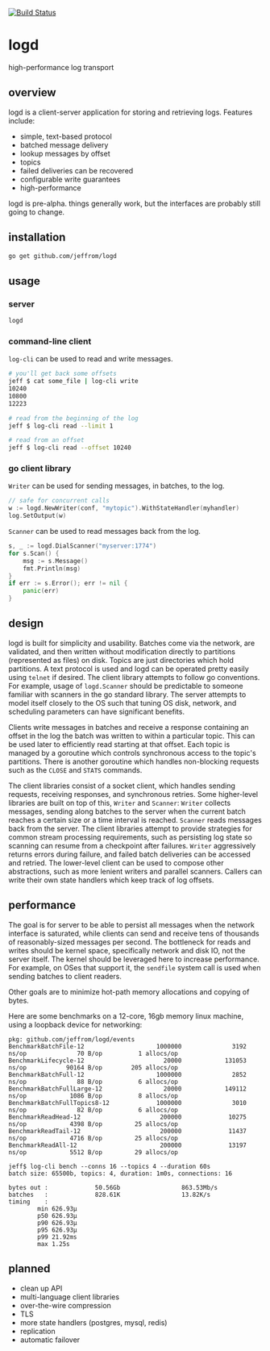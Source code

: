 [![Build Status](https://travis-ci.org/jeffrom/logd.svg?branch=master)](https://travis-ci.org/jeffrom/logd)

# logd

high-performance log transport

## overview

logd is a client-server application for storing and retrieving logs. Features
include:

- simple, text-based protocol
- batched message delivery
- lookup messages by offset
- topics
- failed deliveries can be recovered
- configurable write guarantees
- high-performance

logd is pre-alpha. things generally work, but the interfaces are probably still
going to change.

## installation

```sh
go get github.com/jeffrom/logd
```

## usage

### server

```sh
logd
```

### command-line client

`log-cli` can be used to read and write messages.

```sh
# you'll get back some offsets
jeff $ cat some_file | log-cli write
10240
10800
12223

# read from the beginning of the log
jeff $ log-cli read --limit 1

# read from an offset
jeff $ log-cli read --offset 10240
```

### go client library

`Writer` can be used for sending messages, in batches, to the log.

```go
// safe for concurrent calls
w := logd.NewWriter(conf, "mytopic").WithStateHandler(myhandler)
log.SetOutput(w)
```

`Scanner` can be used to read messages back from the log.

```go
s, _ := logd.DialScanner("myserver:1774")
for s.Scan() {
    msg := s.Message()
    fmt.Println(msg)
}
if err := s.Error(); err != nil {
    panic(err)
}
```

## design

logd is built for simplicity and usability. Batches come via the network, are
validated, and then written without modification directly to partitions
(represented as files) on disk. Topics are just directories which hold
partitions. A text protocol is used and logd can be operated pretty easily
using `telnet` if desired. The client library attempts to follow go
conventions. For example, usage of `logd.Scanner` should be predictable to
someone familiar with scanners in the go standard library. The server attempts
to model itself closely to the OS such that tuning OS disk, network, and
scheduling parameters can have significant benefits.

Clients write messages in batches and receive a response containing an offset
in the log the batch was written to within a particular topic. This can be used
later to efficiently read starting at that offset. Each topic is managed by a
goroutine which controls synchronous access to the topic's partitions. There
is another goroutine which handles non-blocking requests such as the `CLOSE`
and `STATS` commands.

The client libraries consist of a socket client, which handles sending
requests, receiving responses, and synchronous retries. Some higher-level
libraries are built on top of this, `Writer` and `Scanner`: `Writer` collects
messages, sending along batches to the server when the current batch reaches a
certain size or a time interval is reached. `Scanner` reads messages back from
the server. The client libraries attempt to provide strategies for common
stream processing requirements, such as persisting log state so scanning can
resume from a checkpoint after failures. `Writer` aggressively returns errors
during failure, and failed batch deliveries can be accessed and retried. The
lower-level client can be used to compose other abstractions, such as more
lenient writers and parallel scanners. Callers can write their own state
handlers which keep track of log offsets.

## performance

The goal is for server to be able to persist all messages when the network
interface is saturated, while clients can send and receive tens of thousands of
reasonably-sized messages per second. The bottleneck for reads and writes
should be kernel space, specifically network and disk IO, not the server
itself. The kernel should be leveraged here to increase performance. For
example, on OSes that support it, the `sendfile` system call is used when
sending batches to client readers.

Other goals are to minimize hot-path memory allocations and copying of bytes.

Here are some benchmarks on a 12-core, 16gb memory linux machine, using a
loopback device for networking:

```
pkg: github.com/jeffrom/logd/events
BenchmarkBatchFile-12                    1000000              3192 ns/op              70 B/op          1 allocs/op
BenchmarkLifecycle-12                      20000            131053 ns/op           90164 B/op        205 allocs/op
BenchmarkBatchFull-12                    1000000              2852 ns/op              88 B/op          6 allocs/op
BenchmarkBatchFullLarge-12                 20000            149112 ns/op            1086 B/op          8 allocs/op
BenchmarkBatchFullTopics8-12             1000000              3010 ns/op              82 B/op          6 allocs/op
BenchmarkReadHead-12                      200000             10275 ns/op            4398 B/op         25 allocs/op
BenchmarkReadTail-12                      200000             11437 ns/op            4716 B/op         25 allocs/op
BenchmarkReadAll-12                       200000             13197 ns/op            5512 B/op         29 allocs/op

jeff$ log-cli bench --conns 16 --topics 4 --duration 60s
batch size: 65500b, topics: 4, duration: 1m0s, connections: 16

bytes out :             50.56Gb                 863.53Mb/s
batches   :             828.61K                 13.82K/s
timing    :
        min 626.93μ
        p50 626.93μ
        p90 626.93μ
        p95 626.93μ
        p99 21.92ms
        max 1.25s
```

## planned

- clean up API
- multi-language client libraries
- over-the-wire compression
- TLS
- more state handlers (postgres, mysql, redis)
- replication
- automatic failover
